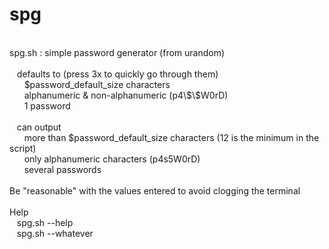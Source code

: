 # spg
<br>
spg.sh : simple password generator (from urandom)<br><br>
&nbsp;&nbsp;&nbsp;defaults to (press <ENTER> 3x to quickly go through them)<br>
&nbsp;&nbsp;&nbsp;&nbsp;&nbsp;&nbsp;$password_default_size characters<br>
&nbsp;&nbsp;&nbsp;&nbsp;&nbsp;&nbsp;alphanumeric & non-alphanumeric (p4\$\$W0rD)<br>
&nbsp;&nbsp;&nbsp;&nbsp;&nbsp;&nbsp;1 password<br><br>
&nbsp;&nbsp;&nbsp;can output<br>
&nbsp;&nbsp;&nbsp;&nbsp;&nbsp;&nbsp;more than $password_default_size characters (12 is the minimum in the script)<br>
&nbsp;&nbsp;&nbsp;&nbsp;&nbsp;&nbsp;only alphanumeric characters (p4s5W0rD)<br>
&nbsp;&nbsp;&nbsp;&nbsp;&nbsp;&nbsp;several passwords<br><br>
Be "reasonable" with the values entered to avoid clogging the terminal<br><br>
Help<br>
&nbsp;&nbsp;&nbsp;spg.sh --help<br>
&nbsp;&nbsp;&nbsp;spg.sh --whatever<br>
